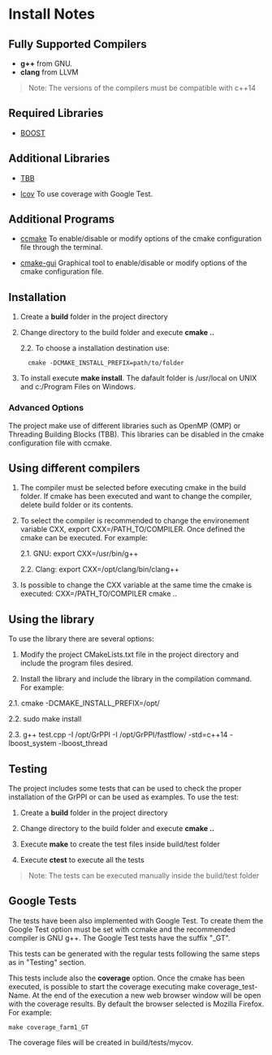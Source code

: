 # Install Notes

## Fully Supported Compilers ##

  * **g++** from GNU. 
  * **clang** from LLVM

  > Note: The versions of the compilers must be compatible with c++14

## Required Libraries ##

  * [BOOST](http://www.boost.org/)

## Additional Libraries ##

  * [TBB](https://www.threadingbuildingblocks.org/)

  * [lcov](https://github.com/linux-test-project/lcov)
  	To use coverage with Google Test.

## Additional Programs ##

  * [ccmake](https://cmake.org/cmake/help/v3.0/manual/ccmake.1.html)
  	To enable/disable or modify options of the cmake configuration file through the terminal.

  * [cmake-gui](https://cmake.org/cmake/help/v3.0/manual/cmake-gui.1.html)
    Graphical tool to enable/disable or modify options of the cmake configuration file.

## Installation ##

1. Create a **build** folder in the project directory

2. Change directory to the build folder and execute **cmake ..**

	2.2. To choose a installation destination use:

   		 cmake -DCMAKE_INSTALL_PREFIX=path/to/folder

3. To install execute **make install**. The dafault folder is /usr/local on UNIX and c:/Program Files on Windows.

### Advanced Options

The project make use of different libraries such as OpenMP (OMP) or Threading Building Blocks (TBB). This libraries can be disabled in the cmake configuration file with ccmake. 

## Using different compilers ##

1. The compiler must be selected before executing cmake in the build folder. If cmake has been executed and want to change the compiler, delete build folder or its contents.

2. To select the compiler is recommended to change the environement variable CXX, export CXX=/PATH_TO/COMPILER. Once defined the cmake can be executed. For example:

	2.1. GNU:   export CXX=/usr/bin/g++

	2.2. Clang: export CXX=/opt/clang/bin/clang++

3. Is possible to change the CXX variable at the same time the cmake is executed:
	 CXX=/PATH_TO/COMPILER cmake ..


## Using the library ##

To use the library there are several options:

1. Modify the project CMakeLists.txt file in the project directory and include the program files desired.

2. Install the library and include the library in the compilation command. For example:

 2.1. cmake -DCMAKE_INSTALL_PREFIX=/opt/

 2.2. sudo make install
      
 2.3. g++ test.cpp -I /opt/GrPPI -I /opt/GrPPI/fastflow/ -std=c++14 -lboost_system -lboost_thread



## Testing ##
The project includes some tests that can be used to check the proper installation of the GrPPI or can be used as examples.
To use the test:

1. Create a **build** folder in the project directory

2. Change directory to the build folder and execute **cmake ..**

3. Execute **make** to create the test files inside build/test folder

4. Execute **ctest** to execute all the tests

> Note: The tests can be executed manually inside the build/test folder

## Google Tests ##
The tests have been also implemented with Google Test. To create them the Google Test option must be set with ccmake and the recommended compiler is GNU g++. The Google Test tests have the suffix "_GT".

This tests can be generated with the regular tests following the same steps as in "Testing" section.

This tests include also the **coverage** option. Once the cmake has been executed, is possible to start the coverage executing make coverage_test-Name. At the end of the execution a new web browser window will be open with the coverage results. By default the browser selected is Mozilla Firefox. For example:

	make coverage_farm1_GT 

The coverage files will be created in build/tests/mycov.
